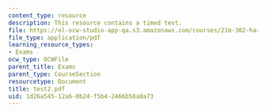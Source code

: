 ```yaml
---
content_type: resource
description: This resource contains a timed test.
file: https://ol-ocw-studio-app-qa.s3.amazonaws.com/courses/21m-302-harmony-and-counterpoint-ii-spring-2005/1d26a54512a60b24f5b42466b58a8a73_test2.pdf
file_type: application/pdf
learning_resource_types:
- Exams
ocw_type: OCWFile
parent_title: Exams
parent_type: CourseSection
resourcetype: Document
title: test2.pdf
uid: 1d26a545-12a6-0b24-f5b4-2466b58a8a73
---
```

